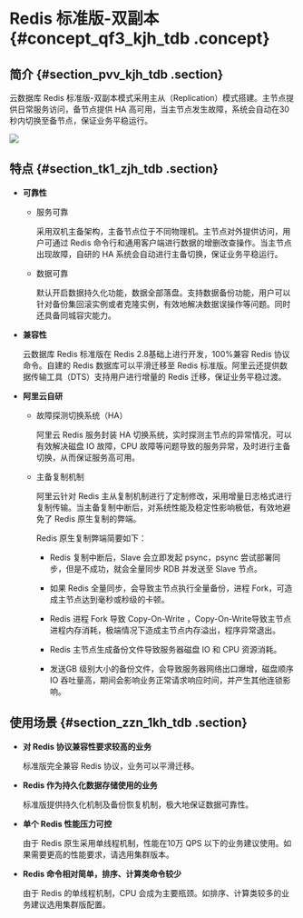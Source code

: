 # Redis 标准版-双副本 {#concept_qf3_kjh_tdb .concept}

## 简介 {#section_pvv_kjh_tdb .section}

云数据库 Redis 标准版-双副本模式采用主从（Replication）模式搭建。主节点提供日常服务访问，备节点提供 HA 高可用，当主节点发生故障，系统会自动在30秒内切换至备节点，保证业务平稳运行。

![](http://static-aliyun-doc.oss-cn-hangzhou.aliyuncs.com/assets/img/3105/6584_zh-CN.png)

## 特点 {#section_tk1_zjh_tdb .section}

-   **可靠性**

    -   服务可靠

        采用双机主备架构，主备节点位于不同物理机。主节点对外提供访问，用户可通过 Redis 命令行和通用客户端进行数据的增删改查操作。当主节点出现故障，自研的 HA 系统会自动进行主备切换，保证业务平稳运行。

    -   数据可靠

        默认开启数据持久化功能，数据全部落盘。支持数据备份功能，用户可以针对备份集回滚实例或者克隆实例，有效地解决数据误操作等问题。同时还具备同城容灾能力。

-   **兼容性**

    云数据库 Redis 标准版在 Redis 2.8基础上进行开发，100%兼容 Redis 协议命令。自建的 Redis 数据库可以平滑迁移至 Redis 标准版。阿里云还提供数据传输工具（DTS）支持用户进行增量的 Redis 迁移，保证业务平稳过渡。

-   **阿里云自研**

    -   故障探测切换系统（HA）

        阿里云 Redis 服务封装 HA 切换系统，实时探测主节点的异常情况，可以有效解决磁盘 IO 故障，CPU 故障等问题导致的服务异常，及时进行主备切换，从而保证服务高可用。

    -   主备复制机制

        阿里云针对 Redis 主从复制机制进行了定制修改，采用增量日志格式进行复制传输。当主备复制中断后，对系统性能及稳定性影响极低，有效地避免了 Redis 原生复制的弊端。

        Redis 原生复制弊端简要如下：

        -   Redis 复制中断后，Slave 会立即发起 psync，psync 尝试部署同步，但是不成功，就会全量同步 RDB 并发送至 Slave 节点。

        -   如果 Redis 全量同步，会导致主节点执行全量备份，进程 Fork，可造成主节点达到毫秒或秒级的卡顿。

        -   Redis 进程 Fork 导致 Copy-On-Write ，Copy-On-Write导致主节点进程内存消耗，极端情况下造成主节点内存溢出，程序异常退出。

        -   Redis 主节点生成备份文件导致服务器磁盘 IO 和 CPU 资源消耗。

        -   发送GB 级别大小的备份文件，会导致服务器网络出口爆增，磁盘顺序 IO 吞吐量高，期间会影响业务正常请求响应时间，并产生其他连锁影响。


## 使用场景 {#section_zzn_1kh_tdb .section}

-   **对 Redis 协议兼容性要求较高的业务**

    标准版完全兼容 Redis 协议，业务可以平滑迁移。

-   **Redis 作为持久化数据存储使用的业务**

    标准版提供持久化机制及备份恢复机制，极大地保证数据可靠性。

-   **单个 Redis 性能压力可控**

    由于 Redis 原生采用单线程机制，性能在10万 QPS 以下的业务建议使用。如果需要更高的性能要求，请选用集群版本。

-   **Redis 命令相对简单，排序、计算类命令较少**

    由于 Redis 的单线程机制，CPU 会成为主要瓶颈。如排序、计算类较多的业务建议选用集群版配置。


